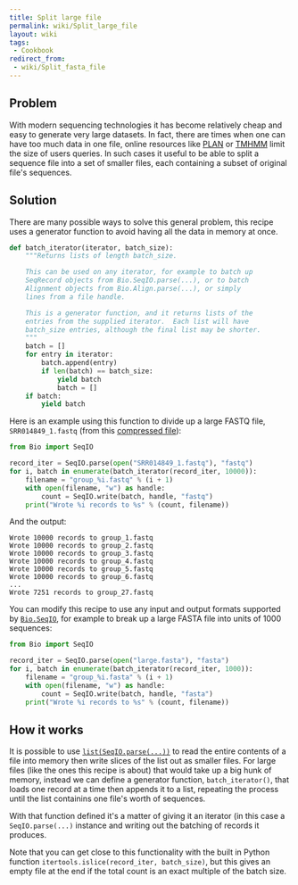 ```yaml
---
title: Split large file
permalink: wiki/Split_large_file
layout: wiki
tags:
 - Cookbook
redirect_from:
 - wiki/Split_fasta_file
---
```


Problem
-------

With modern sequencing technologies it has become relatively cheap and
easy to generate very large datasets. In fact, there are times when one
can have too much data in one file, online resources like
[PLAN](http://bioinfo.noble.org/plan) or
[TMHMM](http://www.cbs.dtu.dk/services/TMHMM/) limit the size of users
queries. In such cases it useful to be able to split a sequence file
into a set of smaller files, each containing a subset of original file's
sequences.

Solution
--------

There are many possible ways to solve this general problem, this recipe
uses a generator function to avoid having all the data in memory at
once.

``` python
def batch_iterator(iterator, batch_size):
    """Returns lists of length batch_size.

    This can be used on any iterator, for example to batch up
    SeqRecord objects from Bio.SeqIO.parse(...), or to batch
    Alignment objects from Bio.Align.parse(...), or simply
    lines from a file handle.

    This is a generator function, and it returns lists of the
    entries from the supplied iterator.  Each list will have
    batch_size entries, although the final list may be shorter.
    """
    batch = []
    for entry in iterator:
        batch.append(entry)
        if len(batch) == batch_size:
            yield batch
            batch = []
    if batch:
        yield batch
```

Here is an example using this function to divide up a large FASTQ file,
`SRR014849_1.fastq` (from this [compressed
file](ftp://ftp.sra.ebi.ac.uk/vol1/fastq/SRR014/SRR014849/SRR014849_1.fastq.gz)):

``` python
from Bio import SeqIO

record_iter = SeqIO.parse(open("SRR014849_1.fastq"), "fastq")
for i, batch in enumerate(batch_iterator(record_iter, 10000)):
    filename = "group_%i.fastq" % (i + 1)
    with open(filename, "w") as handle:
        count = SeqIO.write(batch, handle, "fastq")
    print("Wrote %i records to %s" % (count, filename))
```

And the output:

```
Wrote 10000 records to group_1.fastq
Wrote 10000 records to group_2.fastq
Wrote 10000 records to group_3.fastq
Wrote 10000 records to group_4.fastq
Wrote 10000 records to group_5.fastq
Wrote 10000 records to group_6.fastq
...
Wrote 7251 records to group_27.fastq
```

You can modify this recipe to use any input and output formats supported
by [`Bio.SeqIO`](SeqIO "wikilink"), for example to break up a large FASTA
file into units of 1000 sequences:

``` python
from Bio import SeqIO

record_iter = SeqIO.parse(open("large.fasta"), "fasta")
for i, batch in enumerate(batch_iterator(record_iter, 1000)):
    filename = "group_%i.fasta" % (i + 1)
    with open(filename, "w") as handle:
        count = SeqIO.write(batch, handle, "fasta")
    print("Wrote %i records to %s" % (count, filename))
```

How it works
------------

It is possible to use [`list(SeqIO.parse(...))`](SeqIO "wikilink") to read
the entire contents of a file into memory then write slices of the list
out as smaller files. For large files (like the ones this recipe is
about) that would take up a big hunk of memory, instead we can define a
generator function, `batch_iterator()`, that loads one record at a time
then appends it to a list, repeating the process until the list
containins one file's worth of sequences.

With that function defined it's a matter of giving it an iterator (in
this case a `SeqIO.parse(...)` instance and writing out the batching of
records it produces.

Note that you can get close to this functionality with the built in
Python function `itertools.islice(record_iter, batch_size)`, but this
gives an empty file at the end if the total count is an exact multiple
of the batch size.

